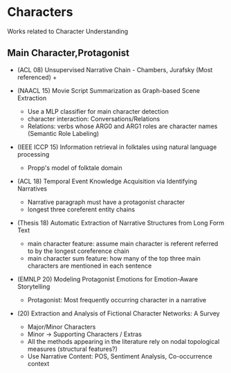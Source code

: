 # Characters
Works related to Character Understanding

## Main Character,Protagonist
* (ACL 08) Unsupervised Narrative Chain - Chambers, Jurafsky (Most referenced)
  +

* (NAACL 15) Movie Script Summarization as Graph-based Scene Extraction
  + Use a MLP classifier for main character detection
  + character interaction: Conversations/Relations
  + Relations: verbs whose ARG0 and ARG1 roles are character names (Semantic Role Labeling)


* (IEEE ICCP 15) Information retrieval in folktales using natural language processing
  + Propp's model of folktale domain

* (ACL 18) Temporal Event Knowledge Acquisition via Identifying Narratives
  + Narrative paragraph must have a protagonist character
  + longest three coreferent entity chains

* (Thesis 18) Automatic Extraction of Narrative Structures from Long Form Text
  + main character feature: assume main character is referent referred to by the longest coreference chain
  + main character sum  feature: how many of the top three main characters are mentioned in each sentence

* (EMNLP 20) Modeling Protagonist Emotions for Emotion-Aware Storytelling
  + Protagonist: Most frequently occurring character in a narrative

* (20) Extraction and Analysis of Fictional Character Networks: A Survey
  * Major/Minor Characters
  * Minor -> Supporting Characters / Extras
  * All the methods appearing in the literature rely on nodal topological measures (structural features?)
  * Use Narrative Content: POS, Sentiment Analysis, Co-occurrence context
